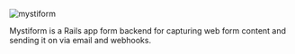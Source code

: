 ![mystiform](https://raw.github.com/bentoncreation/mystiform/master/app/assets/images/logo.png)

Mystiform is a Rails app form backend for capturing web form content and sending it on via email and webhooks.
